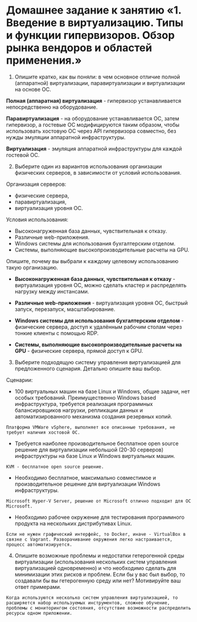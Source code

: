 # Домашнее задание к занятию «1. Введение в виртуализацию. Типы и функции гипервизоров. Обзор рынка вендоров и областей применения.»

1. Опишите кратко, как вы поняли: в чем основное отличие полной (аппаратной) виртуализации, паравиртуализации и
   виртуализации на основе ОС.

**Полная (аппаратная) виртуализация** - гипервизор устанавливается непосредственно на оборудование.

**Паравиртуализация** - на оборудование устанавливается ОС, затем гипервизор, а гостевые ОС модифицируются таким
образом, чтобы использовать хостовую ОС через API гипервизора совместно, без нужды эмуляции аппаратной инфраструктуры.

**Виртуализация** - эмуляция аппаратной инфраструктуры для каждой гостевой ОС.

2. Выберите один из вариантов использования организации физических серверов, в зависимости от условий использования.

Организация серверов:

- физические сервера,
- паравиртуализация,
- виртуализация уровня ОС.

Условия использования:

- Высоконагруженная база данных, чувствительная к отказу.
- Различные web-приложения.
- Windows системы для использования бухгалтерским отделом.
- Системы, выполняющие высокопроизводительные расчеты на GPU.

Опишите, почему вы выбрали к каждому целевому использованию такую организацию.

- **Высоконагруженная база данных, чувствительная к отказу** - виртуализация уровня ОС, можно сделать кластер и
  распределять нагрузку между инстансами.

- **Различные web-приложения** - виртуализация уровня ОС, быстрый запуск, перезапуск, масштабирование.

- **Windows системы для использования бухгалтерским отделом** - физические сервера, доступ к удалённым рабочим столам
  через тонкие клиенты с помощью RDP.

- **Системы, выполняющие высокопроизводительные расчеты на GPU** - физические сервера, прямой доступ к GPU.

3. Выберите подходящую систему управления виртуализацией для предложенного сценария. Детально опишите ваш выбор.

Сценарии:

- 100 виртуальных машин на базе Linux и Windows, общие задачи, нет особых требований. Преимущественно Windows based
  инфраструктура, требуется реализация программных балансировщиков нагрузки, репликации данных и автоматизированного
  механизма создания резервных копий.

```
Платформа VMWare vSphere, выполняет все описанные требования, не требует наличия хостовой ОС. 
```

- Требуется наиболее производительное бесплатное open source решение для виртуализации небольшой (20-30 серверов)
  инфраструктуры на базе Linux и Windows виртуальных машин.

```
KVM - бесплатное open source решение.
```

- Необходимо бесплатное, максимально совместимое и производительное решение для виртуализации Windows инфраструктуры.

```
Microsoft Hyper-V Server, решение от Microsoft отлично подходит для ОС Microsoft.
```

- Необходимо рабочее окружение для тестирования программного продукта на нескольких дистрибутивах Linux.

```
Если не нужен графический интерфейс, то Docker, иначе - VirtualBox в связке с Vagrant. Разворачивание окружения легко настраивается, процесс автоматизируется.
```

4. Опишите возможные проблемы и недостатки гетерогенной среды виртуализации (использования нескольких систем управления
   виртуализацией одновременно) и что необходимо сделать для минимизации этих рисков и проблем. Если бы у вас был выбор,
   то создавали бы вы гетерогенную среду или нет? Мотивируйте ваш ответ примерами.

```
Когда используются несколько систем управления виртуализацией, то расширяется набор используемых инструментов, сложнее обучение, проблемы с мониторингом состояния, отсутствие возможности распределить ресурсы одном приложении.
```

